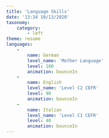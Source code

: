 ```yaml
---
title: 'Language Skills'
date: '13:34 10/13/2020'
taxonomy:
    category:
        - left
theme: resume
languages:
    -
        name: German
        level_name: 'Mother Language'
        level: 100
        animation: bounceIn
    -
        name: English
        level_name: 'Level C2 CEFR'
        level: 90
        animation: bounceIn
    -
        name: Italian
        level_name: 'Level C1 CEFR'
        level: 40
        animation: bounceIn
---
```


